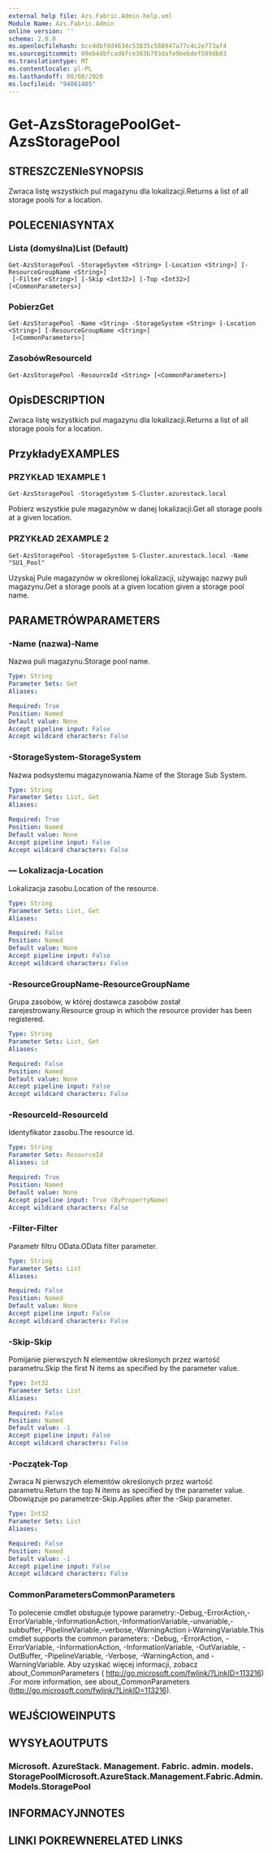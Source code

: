```yaml
---
external help file: Azs.Fabric.Admin-help.xml
Module Name: Azs.Fabric.Admin
online version: ''
schema: 2.0.0
ms.openlocfilehash: bcc4dbfdd4634c53835c588947a77c4c2e773af4
ms.sourcegitcommit: 09eb4dbfcad6fce303b793dafe9bebdef589db03
ms.translationtype: MT
ms.contentlocale: pl-PL
ms.lasthandoff: 08/08/2020
ms.locfileid: "94061485"
---
```

# <span data-ttu-id="9e62d-101">Get-AzsStoragePool</span><span class="sxs-lookup"><span data-stu-id="9e62d-101">Get-AzsStoragePool</span></span>

## <span data-ttu-id="9e62d-102">STRESZCZENIe</span><span class="sxs-lookup"><span data-stu-id="9e62d-102">SYNOPSIS</span></span>
<span data-ttu-id="9e62d-103">Zwraca listę wszystkich pul magazynu dla lokalizacji.</span><span class="sxs-lookup"><span data-stu-id="9e62d-103">Returns a list of all storage pools for a location.</span></span>

## <span data-ttu-id="9e62d-104">POLECENIA</span><span class="sxs-lookup"><span data-stu-id="9e62d-104">SYNTAX</span></span>

### <span data-ttu-id="9e62d-105">Lista (domyślna)</span><span class="sxs-lookup"><span data-stu-id="9e62d-105">List (Default)</span></span>
```
Get-AzsStoragePool -StorageSystem <String> [-Location <String>] [-ResourceGroupName <String>]
 [-Filter <String>] [-Skip <Int32>] [-Top <Int32>] [<CommonParameters>]
```

### <span data-ttu-id="9e62d-106">Pobierz</span><span class="sxs-lookup"><span data-stu-id="9e62d-106">Get</span></span>
```
Get-AzsStoragePool -Name <String> -StorageSystem <String> [-Location <String>] [-ResourceGroupName <String>]
 [<CommonParameters>]
```

### <span data-ttu-id="9e62d-107">Zasobów</span><span class="sxs-lookup"><span data-stu-id="9e62d-107">ResourceId</span></span>
```
Get-AzsStoragePool -ResourceId <String> [<CommonParameters>]
```

## <span data-ttu-id="9e62d-108">Opis</span><span class="sxs-lookup"><span data-stu-id="9e62d-108">DESCRIPTION</span></span>
<span data-ttu-id="9e62d-109">Zwraca listę wszystkich pul magazynu dla lokalizacji.</span><span class="sxs-lookup"><span data-stu-id="9e62d-109">Returns a list of all storage pools for a location.</span></span>

## <span data-ttu-id="9e62d-110">Przykłady</span><span class="sxs-lookup"><span data-stu-id="9e62d-110">EXAMPLES</span></span>

### <span data-ttu-id="9e62d-111">PRZYKŁAD 1</span><span class="sxs-lookup"><span data-stu-id="9e62d-111">EXAMPLE 1</span></span>
```
Get-AzsStoragePool -StorageSystem S-Cluster.azurestack.local
```

<span data-ttu-id="9e62d-112">Pobierz wszystkie pule magazynów w danej lokalizacji.</span><span class="sxs-lookup"><span data-stu-id="9e62d-112">Get all storage pools at a given location.</span></span>

### <span data-ttu-id="9e62d-113">PRZYKŁAD 2</span><span class="sxs-lookup"><span data-stu-id="9e62d-113">EXAMPLE 2</span></span>
```
Get-AzsStoragePool -StorageSystem S-Cluster.azurestack.local -Name "SU1_Pool"
```

<span data-ttu-id="9e62d-114">Uzyskaj Pule magazynów w określonej lokalizacji, używając nazwy puli magazynu.</span><span class="sxs-lookup"><span data-stu-id="9e62d-114">Get a storage pools at a given location given a storage pool name.</span></span>

## <span data-ttu-id="9e62d-115">PARAMETRÓW</span><span class="sxs-lookup"><span data-stu-id="9e62d-115">PARAMETERS</span></span>

### <span data-ttu-id="9e62d-116">-Name (nazwa)</span><span class="sxs-lookup"><span data-stu-id="9e62d-116">-Name</span></span>
<span data-ttu-id="9e62d-117">Nazwa puli magazynu.</span><span class="sxs-lookup"><span data-stu-id="9e62d-117">Storage pool name.</span></span>

```yaml
Type: String
Parameter Sets: Get
Aliases:

Required: True
Position: Named
Default value: None
Accept pipeline input: False
Accept wildcard characters: False
```

### <span data-ttu-id="9e62d-118">-StorageSystem</span><span class="sxs-lookup"><span data-stu-id="9e62d-118">-StorageSystem</span></span>
<span data-ttu-id="9e62d-119">Nazwa podsystemu magazynowania.</span><span class="sxs-lookup"><span data-stu-id="9e62d-119">Name of the Storage Sub System.</span></span>

```yaml
Type: String
Parameter Sets: List, Get
Aliases:

Required: True
Position: Named
Default value: None
Accept pipeline input: False
Accept wildcard characters: False
```

### <span data-ttu-id="9e62d-120">— Lokalizacja</span><span class="sxs-lookup"><span data-stu-id="9e62d-120">-Location</span></span>
<span data-ttu-id="9e62d-121">Lokalizacja zasobu.</span><span class="sxs-lookup"><span data-stu-id="9e62d-121">Location of the resource.</span></span>

```yaml
Type: String
Parameter Sets: List, Get
Aliases:

Required: False
Position: Named
Default value: None
Accept pipeline input: False
Accept wildcard characters: False
```

### <span data-ttu-id="9e62d-122">-ResourceGroupName</span><span class="sxs-lookup"><span data-stu-id="9e62d-122">-ResourceGroupName</span></span>
<span data-ttu-id="9e62d-123">Grupa zasobów, w której dostawca zasobów został zarejestrowany.</span><span class="sxs-lookup"><span data-stu-id="9e62d-123">Resource group in which the resource provider has been registered.</span></span>

```yaml
Type: String
Parameter Sets: List, Get
Aliases:

Required: False
Position: Named
Default value: None
Accept pipeline input: False
Accept wildcard characters: False
```

### <span data-ttu-id="9e62d-124">-ResourceId</span><span class="sxs-lookup"><span data-stu-id="9e62d-124">-ResourceId</span></span>
<span data-ttu-id="9e62d-125">Identyfikator zasobu.</span><span class="sxs-lookup"><span data-stu-id="9e62d-125">The resource id.</span></span>

```yaml
Type: String
Parameter Sets: ResourceId
Aliases: id

Required: True
Position: Named
Default value: None
Accept pipeline input: True (ByPropertyName)
Accept wildcard characters: False
```

### <span data-ttu-id="9e62d-126">-Filter</span><span class="sxs-lookup"><span data-stu-id="9e62d-126">-Filter</span></span>
<span data-ttu-id="9e62d-127">Parametr filtru OData.</span><span class="sxs-lookup"><span data-stu-id="9e62d-127">OData filter parameter.</span></span>

```yaml
Type: String
Parameter Sets: List
Aliases:

Required: False
Position: Named
Default value: None
Accept pipeline input: False
Accept wildcard characters: False
```

### <span data-ttu-id="9e62d-128">-Skip</span><span class="sxs-lookup"><span data-stu-id="9e62d-128">-Skip</span></span>
<span data-ttu-id="9e62d-129">Pomijanie pierwszych N elementów określonych przez wartość parametru.</span><span class="sxs-lookup"><span data-stu-id="9e62d-129">Skip the first N items as specified by the parameter value.</span></span>

```yaml
Type: Int32
Parameter Sets: List
Aliases:

Required: False
Position: Named
Default value: -1
Accept pipeline input: False
Accept wildcard characters: False
```

### <span data-ttu-id="9e62d-130">-Początek</span><span class="sxs-lookup"><span data-stu-id="9e62d-130">-Top</span></span>
<span data-ttu-id="9e62d-131">Zwraca N pierwszych elementów określonych przez wartość parametru.</span><span class="sxs-lookup"><span data-stu-id="9e62d-131">Return the top N items as specified by the parameter value.</span></span>
<span data-ttu-id="9e62d-132">Obowiązuje po parametrze-Skip.</span><span class="sxs-lookup"><span data-stu-id="9e62d-132">Applies after the -Skip parameter.</span></span>

```yaml
Type: Int32
Parameter Sets: List
Aliases:

Required: False
Position: Named
Default value: -1
Accept pipeline input: False
Accept wildcard characters: False
```

### <span data-ttu-id="9e62d-133">CommonParameters</span><span class="sxs-lookup"><span data-stu-id="9e62d-133">CommonParameters</span></span>
<span data-ttu-id="9e62d-134">To polecenie cmdlet obsługuje typowe parametry:-Debug,-ErrorAction,-ErrorVariable,-InformationAction,-InformationVariable,-unvariable,-subbuffer,-PipelineVariable,-verbose,-WarningAction i-WarningVariable.</span><span class="sxs-lookup"><span data-stu-id="9e62d-134">This cmdlet supports the common parameters: -Debug, -ErrorAction, -ErrorVariable, -InformationAction, -InformationVariable, -OutVariable, -OutBuffer, -PipelineVariable, -Verbose, -WarningAction, and -WarningVariable.</span></span> <span data-ttu-id="9e62d-135">Aby uzyskać więcej informacji, zobacz about_CommonParameters ( http://go.microsoft.com/fwlink/?LinkID=113216) .</span><span class="sxs-lookup"><span data-stu-id="9e62d-135">For more information, see about_CommonParameters (http://go.microsoft.com/fwlink/?LinkID=113216).</span></span>

## <span data-ttu-id="9e62d-136">WEJŚCIOWE</span><span class="sxs-lookup"><span data-stu-id="9e62d-136">INPUTS</span></span>

## <span data-ttu-id="9e62d-137">WYSYŁA</span><span class="sxs-lookup"><span data-stu-id="9e62d-137">OUTPUTS</span></span>

### <span data-ttu-id="9e62d-138">Microsoft. AzureStack. Management. Fabric. admin. models. StoragePool</span><span class="sxs-lookup"><span data-stu-id="9e62d-138">Microsoft.AzureStack.Management.Fabric.Admin.Models.StoragePool</span></span>

## <span data-ttu-id="9e62d-139">INFORMACYJN</span><span class="sxs-lookup"><span data-stu-id="9e62d-139">NOTES</span></span>

## <span data-ttu-id="9e62d-140">LINKI POKREWNE</span><span class="sxs-lookup"><span data-stu-id="9e62d-140">RELATED LINKS</span></span>
